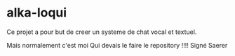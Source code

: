 # alka-loqui

Ce projet a pour but de creer un systeme de chat vocal et textuel.

Mais normalement c'est moi Qui devais le faire le repository !!!! Signé Saerer

